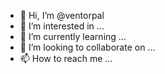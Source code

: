 - 👋 Hi, I’m @ventorpal
- 👀 I’m interested in ...
- 🌱 I’m currently learning ...
- 💞️ I’m looking to collaborate on ...
- 📫 How to reach me ...

<!---
ventorpal/ventorpal is a ✨ special ✨ repository because its `README.md` (this file) appears on your GitHub profile.
You can click the Preview link to take a look at your changes.
--->
